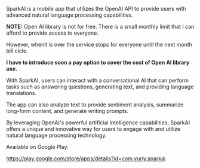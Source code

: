 SparkAI is a mobile app that utilizes the OpenAI API to provide users with advanced natural language processing capabilities.

**NOTE:** Open AI library is not for free. There is a small monthly limit that I can afford to provide access to everyone.

However, whenit is over the service stops for everyone until the next month bill cicle.
          
**I have to introduce soon a pay option to cover the cost of Open AI library use.**

With SparkAI, users can interact with a conversational AI that can perform tasks such as answering questions, generating text, and providing language translations. 

The app can also analyze text to provide sentiment analysis, summarize long-form content, and generate writing prompts. 

By leveraging OpenAI's powerful artificial intelligence capabilities, SparkAI offers a unique and innovative way for users to engage with and utilize natural language processing technology.

Available on Google Play:

https://play.google.com/store/apps/details?id=com.yuriy.sparkai
